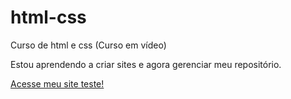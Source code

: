 # html-css
 Curso de html e css (Curso em vídeo)

Estou aprendendo a criar sites e agora gerenciar meu repositório.

<a href ="https://adriellyoliveira.github.io/html-css/pratica/conhecendodone(ibAsmrProg)/">Acesse meu site teste!</a>
